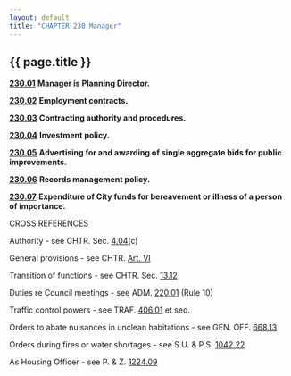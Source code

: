 ```yaml
---
layout: default 
title: "CHAPTER 230 Manager"
---
```


{{ page.title }}
----------------

[**230.01**](170eb025.html) **Manager is Planning Director.**

[**230.02**](1711ab44.html) **Employment contracts.**

[**230.03**](171a725f.html) **Contracting authority and procedures.**

[**230.04**](173ee098.html) **Investment policy.**

[**230.05**](17440a6c.html) **Advertising for and awarding of
single aggregate bids for public improvements.**

[**230.06**](174a2715.html) **Records management policy.**

[**230.07**](1752d2fe.html) **Expenditure of City funds for bereavement
or illness of a person of importance.**

CROSS REFERENCES

Authority - see CHTR. Sec. [4.04](134cdd6a.html)(c)

General provisions - see CHTR. [Art. VI](13b7f2f2.html)

Transition of functions - see CHTR. Sec. [13.12](14e3834b.html)

Duties re Council meetings - see ADM. [220.01](16404c1d.html) (Rule 10)

Traffic control powers - see TRAF. [406.01](1d0a8f90.html) et seq.

Orders to abate nuisances in unclean habitations - see GEN. OFF.
[668.13](37590601.html)

Orders during fires or water shortages - see S.U. & P.S.
[1042.22](4387804c.html)

As Housing Officer - see P. & Z. [1224.09](473c8656.html)
